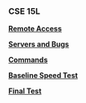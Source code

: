### CSE 15L
**[Remote Access](https://mapersiani.github.io/cse15l-lab-reports/Lab1Report.html)**

**[Servers and Bugs](https://mapersiani.github.io/cse15l-lab-reports/Lab2Report.html)**

**[Commands](https://mapersiani.github.io/cse15l-lab-reports/Lab3Report.html)**

**[Baseline Speed Test](https://mapersiani.github.io/cse15l-lab-reports/Lab4Report.html)**

**[Final Test](https://mapersiani.github.io/cse15l-lab-reports/Lab5Report.html)**




